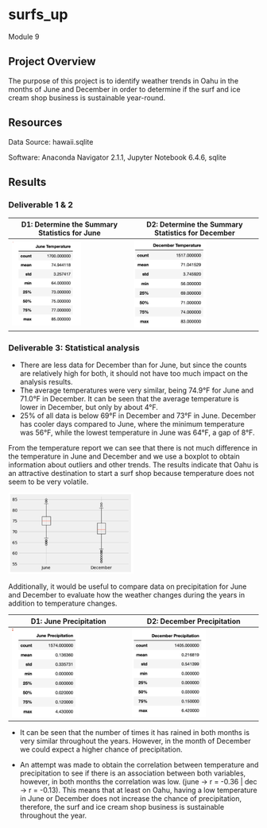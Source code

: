 # surfs_up
Module 9

## Project Overview
The purpose of this project is to identify weather trends in Oahu in the months of June and December in order to determine if the surf and ice cream shop business is sustainable year-round.

## Resources
Data Source: hawaii.sqlite

Software: Anaconda Navigator 2.1.1, Jupyter Notebook 6.4.6, sqlite

## Results
### Deliverable 1 & 2
| D1: Determine the Summary Statistics for June | D2: Determine the Summary Statistics for December |
| --- | --- |
| <img src="images/img1.png" width="60%" height="60%"> | <img src="images/img2.png" width="60%" height="60%"> | 

### Deliverable 3: Statistical analysis 
- There are less data for December than for June, but since the counts are relatively high for both, it should not have too much impact on the analysis results.
- The average temperatures were very similar, being 74.9°F for June and 71.0°F in December. It can be seen that the average temperature is lower in December, but only by about 4°F.
- 25% of all data is below 69°F in December and 73°F in June. December has cooler days compared to June, where the minimum temperature was 56°F, while the lowest temperature in June was 64°F, a gap of 8°F.

From the temperature report we can see that there is not much difference in the temperature in June and December and we use a boxplot to obtain information about outliers and other trends. The results indicate that Oahu is an attractive destination to start a surf shop because temperature does not seem to be very volatile. 

<img src="images/img3.png" width="50%" height="50%">

 Additionally, it would be useful to compare data on precipitation for June and December to evaluate how the weather changes during the years in addition to temperature changes.
 
| D1: June Precipitation | D2: December Precipitation|
| --- | --- |
| <img src="images/img4.png" width="60%" height="60%"> | <img src="images/img5.png" width="60%" height="60%"> | 

- It can be seen that the number of times it has rained in both months is very similar throughout the years. However, in the month of December we could expect a higher chance of precipitation.

- An attempt was made to obtain the correlation between temperature and precipitation to see if there is an association between both variables, however, in both months the correlation was low. (june -> r = -0.36 | dec -> r = -0.13). This means that at least on Oahu, having a low temperature in June or December does not increase the chance of precipitation, therefore, the surf and ice cream shop business is sustainable throughout the year.


